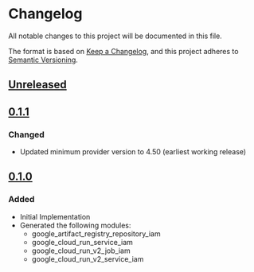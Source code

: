 # Changelog

All notable changes to this project will be documented in this file.

The format is based on [Keep a Changelog](https://keepachangelog.com/en/1.0.0/),
and this project adheres to [Semantic Versioning](https://semver.org/spec/v2.0.0.html).

## [Unreleased]

## [0.1.1]

### Changed

- Updated minimum provider version to 4.50 (earliest working release)

## [0.1.0]

### Added

- Initial Implementation
- Generated the following modules:
  - google_artifact_registry_repository_iam
  - google_cloud_run_service_iam
  - google_cloud_run_v2_job_iam
  - google_cloud_run_v2_service_iam

[unreleased]: https://github.com/mineiros-io/terraform-google-iam/compare/v0.1.1...HEAD
[0.1.1]: https://github.com/mineiros-io/terraform-google-iam/compare/v0.1.0...v0.1.1
[0.1.0]: https://github.com/mineiros-io/terraform-google-iam/releases/tag/v0.1.0
